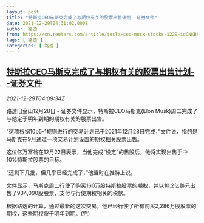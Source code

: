```yaml
---
layout: post
title: "特斯拉CEO马斯克完成了与期权有关的股票出售计划--证券文件"
date: 2021-12-29T04:31:02.000Z
author: 路透
from: https://cn.reuters.com/article/tesla-ceo-musk-stocks-1229-idCNKBS2J807X
tags: [ 路透 ]
categories: [ 路透 ]
---
```

<!--1640752262000-->
[特斯拉CEO马斯克完成了与期权有关的股票出售计划--证券文件](https://cn.reuters.com/article/tesla-ceo-musk-stocks-1229-idCNKBS2J807X)
------

<div>
<div><i>2021-12-29T04:09:34Z</i></div><p>路透旧金山12月28日 - 证券文件显示，特斯拉CEO马斯克(Elon Musk)周二完成了与他定于明年到期的期权有关的股票出售。</p><p>“这项根据10b5-1规则进行的交易计划已于2021年12月28日完成，”文件说，指的是马斯克在9月通过一项交易计划设置的期权相关股票出售。</p><p>这位亿万富翁在12月22日表示，当他完成“设定”的售股后，他将实现出售手中10%特斯拉股票的目标。</p><p>“还剩下几批，但几乎已经完成了，”他当时在推特上说。</p><p>文件显示，马斯克周二行使了购买160万股特斯拉股票的期权，并以10.2亿美元出售了934,090股股票，支付与行使期权相关的税款。</p><p>根据路透的计算，通过最新的这次交易，他已经行使了所有购买2,286万股股票的期权，这些期权将于明年到期。(完)</p>
</div>
